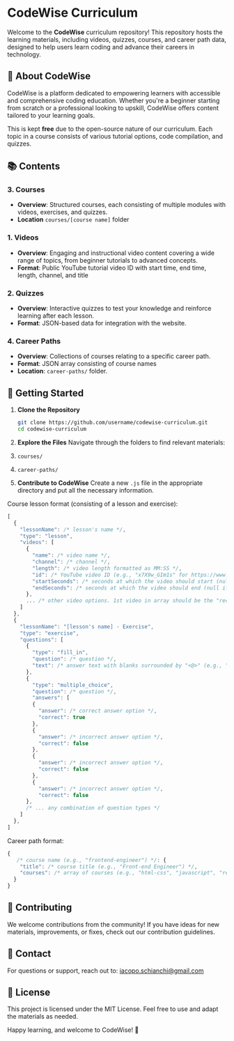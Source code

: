 # CodeWise Curriculum

Welcome to the **CodeWise** curriculum repository! This repository hosts the learning materials, including videos, quizzes, courses, and career path data, designed to help users learn coding and advance their careers in technology.

## 🎯 **About CodeWise**

CodeWise is a platform dedicated to empowering learners with accessible and comprehensive coding education. Whether you're a beginner starting from scratch or a professional looking to upskill, CodeWise offers content tailored to your learning goals.

This is kept **free** due to the open-source nature of our curriculum. Each topic in a course consists of various tutorial options, code compilation, and quizzes.

## 📚 **Contents**

### 3. **Courses**
   - **Overview**: Structured courses, each consisting of multiple modules with videos, exercises, and quizzes.
   - **Location** `courses/[course name]` folder

### 1. **Videos**
   - **Overview**: Engaging and instructional video content covering a wide range of topics, from beginner tutorials to advanced concepts.
   - **Format**: Public YouTube tutorial video ID with start time, end time, length, channel, and title

### 2. **Quizzes**
   - **Overview**: Interactive quizzes to test your knowledge and reinforce learning after each lesson.
   - **Format**: JSON-based data for integration with the website.

### 4. **Career Paths**
   - **Overview**: Collections of courses relating to a specific career path.
   - **Format**: JSON array consisting of course names
   - **Location**: `career-paths/` folder.

## 🚀 **Getting Started**

1. **Clone the Repository**  
   ```bash
   git clone https://github.com/username/codewise-curriculum.git
   cd codewise-curriculum
   ```

2. **Explore the Files**
Navigate through the folders to find relevant materials:

1. `courses/`
2. `career-paths/`

3. **Contribute to CodeWise**
Create a new `.js` file in the appropriate directory and put all the necessary information.

Course lesson format (consisting of a lesson and exercise):
```js
[
  {
    "lessonName": /* lesson's name */,
    "type": "lesson",
    "videos": [
      {
        "name": /* video name */,
        "channel": /* channel */,
        "length": /* video length formatted as MM:SS */,
        "id": /* YouTube video ID (e.g., "x7X9w_GIm1s" for https://www.youtube.com/watch?v=**x7X9w_GIm1s**) */,
        "startSeconds": /* seconds at which the video should start (null if N/A) */,
        "endSeconds": /* seconds at which the video should end (null if N/A) */
      },
      ... /* other video options. 1st video in array should be the "recommended" video */
    ]
  },
  {
    "lessonName": "[lesson's name] - Exercise",
    "type": "exercise",
    "questions": [
      {
        "type": "fill_in",
        "question": /* question */,
        "text": /* answer text with blanks surrounded by "<@>" (e.g., "for i in <@>range<@>(12)") */
      },
      {
        "type": "multiple_choice",
        "question": /* question */,
        "answers": [
        {
          "answer": /* correct answer option */,
          "correct": true
        },
        {
          "answer": /* incorrect answer option */,
          "correct": false
        },
        {
          "answer": /* incorrect answer option */,
          "correct": false
        },
        {
          "answer": /* incorrect answer option */,
          "correct": false
      },
      /* ... any combination of question types */
    ]
  },
]
```

Career path format:
``` js
{
   /* course name (e.g., "frontend-engineer") */: {
    "title": /* course title (e.g., "Front-end Engineer") */,
    "courses": /* array of courses (e.g., "html-css", "javascript", "react", ...) */
  }
}
```

## 🤝 **Contributing**

We welcome contributions from the community! If you have ideas for new materials, improvements, or fixes, check out our contribution guidelines.

## 📧 **Contact**

For questions or support, reach out to: iacopo.schianchi@gmail.com

## 🌟 **License**
This project is licensed under the MIT License. Feel free to use and adapt the materials as needed.

Happy learning, and welcome to CodeWise! 🎉
